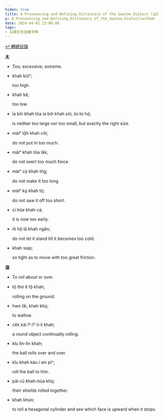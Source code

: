 ```yaml
---
hiden: true
title: A Pronouncing and Defining Dictionary of the Swatow Dialect (汕頭方言音義字典) / khah
p: A_Pronouncing_and_Defining_Dictionary_of_the_Swatow_Dialect/w/khah
date: 2024-04-01 23:00:00
tags: 
- 汕頭方言音義字典
---
```


[↩️ 轉總目錄](/A_Pronouncing_and_Defining_Dictionary_of_the_Swatow_Dialect)


**太**
- Too; excessive; extreme.

- khah kûiⁿ;

  too high.

- khah kĕ;

  too low.

- īa bŏi khah tōa īa bŏi khah sòi, tú-tú hó̤;

  is neither too large nor too small, but exactly the right size.

- màiⁿ lô̤h khah cōi;

  do not put in too much.

- màiⁿ khah tōa lâk;

  do not exert too much force.

- màiⁿ cò̤ khah tn̂g;

  do not make it too long.

- màiⁿ kṳ̀ khah tó̤;

  do not saw it off too short.

- cí hûe khah cá;

  it is now too early.

- m̄ hó̤ lā khah ngân;

  do not let it stand till it becomes too cold.

- khah siap;

  so tight as to move with too great friction.

**滾**
- To roll about or over.

- tó̤ thó ĕ tŏ̤ khah;

  rolling on the ground.

- hwn lâi, khah khṳ̀;

  to wallow.

- cêk kâi îⁿ-îⁿ li-li khah;

  a round object continually rolling.

- kîu lìn-lìn khah;

  the ball rolls over and over.

- kîu khah kàu i sin piⁿ;

  roll the ball to him.

- pâi cū khah-bûa khṳ̀;

  their shields rolled together.

- khah khún;

  to roll a hexagonal cylinder and see which face is upward when it stops.